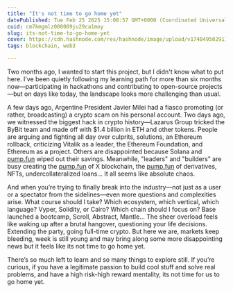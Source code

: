 ```yaml
---
title: "It's not time to go home yet"
datePublished: Tue Feb 25 2025 15:08:57 GMT+0000 (Coordinated Universal Time)
cuid: cm7kmgmlz000009ju29ca1moy
slug: its-not-time-to-go-home-yet
cover: https://cdn.hashnode.com/res/hashnode/image/upload/v1740495029115/a909505f-46d2-40d6-a80c-7166daf2c9ec.jpeg
tags: blockchain, web3

---
```


Two months ago, I wanted to start this project, but I didn't know what to put here. I’ve been quietly following my learning path for more than six months now—participating in hackathons and contributing to open-source projects—but on days like today, the landscape looks more challenging than usual.

A few days ago, Argentine President Javier Milei had a fiasco promoting (or rather, broadcasting) a crypto scam on his personal account. Two days ago, we witnessed the biggest hack in crypto history—Lazarus Group tricked the ByBit team and made off with $1.4 billion in ETH and other tokens. People are arguing and fighting all day over culprits, solutions, an Ethereum rollback, criticizing Vitalik as a leader, the Ethereum Foundation, and Ethereum as a project. Others are disappointed because Solana and [pump.fun](http://pump.fun) wiped out their savings. Meanwhile, "leaders" and "builders" are busy creating the [pump.fun](http://pump.fun) of X blockchain, the [pump.fun](http://pump.fun) of derivatives, NFTs, undercollateralized loans... It all seems like absolute chaos.

And when you’re trying to finally break into the industry—not just as a user or a spectator from the sidelines—even more questions and complexities arise. What course should I take? Which ecosystem, which vertical, which language? Vyper, Solidity, or Cairo? Which chain should I focus on? Base launched a bootcamp, Scroll, Abstract, Mantle... The sheer overload feels like waking up after a brutal hangover, questioning your life decisions. Extending the party, going full-time crypto. But here we are, markets keep bleeding, week is still young and may bring along some more disappointing news but it feels like its not time to go home yet.

There’s so much left to learn and so many things to explore still. If you’re curious, if you have a legitimate passion to build cool stuff and solve real problems, and have a high risk-high reward mentality, its not time for us to go home yet.